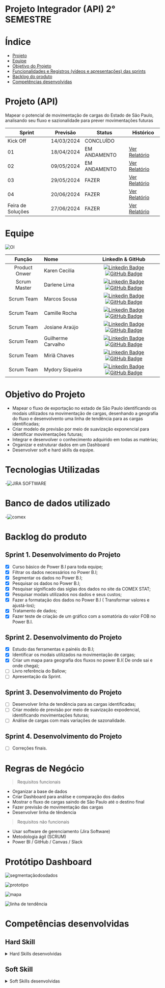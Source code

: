 # Projeto Integrador (API) 2° SEMESTRE

# Índice

* [Projeto](#projeto-template)
* [Equipe](#equipe)
* [Objetivo do Projeto](#objetivo-do-projeto)
* [Funcionalidades e Registros (vídeos e apresentações) das sprints](#uncionalidades-e-registros-(vídeos-e-apresentações)-das-sprints)
* [Backlog do produto](#Backlog-do-produto)
* [Competências desenvolvidas](#competências-desenvolvidas)

# Projeto (API) 
Mapear o potencial de movimentação de cargas do Estado de São Paulo, analisando seu fluxo e sazionalidade para prever movimentações futuras

Sprint | Previsão | Status| Histórico|
|------|--------|------|--------|
|Kick Off | 14/03/2024 |CONCLUÍDO | | 
|01| 18/04/2024| EM ANDAMENTO |[Ver Relatório](https://github.com/karenceciliamorais/API-2/blob/main/Relat%C3%B3rio%20Sprint%201%20(1).pdf) |
|02| 09/05/2024 | EM ANDAMENTO |[Ver Relatório](https://fatecsjc-prd.azurewebsites.net/downloads/estagio/modelo_relatorio_estagio_gpi.docx) | 
|03| 29/05/2024 | FAZER |[Ver Relatório](https://fatecsjc-prd.azurewebsites.net/downloads/estagio/modelo_relatorio_estagio_gpi.docx)  | 
|04| 20/06/2024 | FAZER |[Ver Relatório](https://fatecsjc-prd.azurewebsites.net/downloads/estagio/modelo_relatorio_estagio_gpi.docx)  | 
|Feira de Soluções|27/06/2024 | FAZER |[Ver Relatório](https://fatecsjc-prd.azurewebsites.net/downloads/estagio/modelo_relatorio_estagio_gpi.docx) | 


# Equipe
![OI](https://github.com/karenceciliamorais/API-2/blob/main/API2.png)

|    Função     | Nome                                  |                                                                                                                                                      LinkedIn & GitHub                                                                                                                                                      |
| :-----------: | :------------------------------------ | :-------------------------------------------------------------------------------------------------------------------------------------------------------------------------------------------------------------------------------------------------------------------------------------------------------------------------: |
| Product Onwer | Karen Cecilia |      [![Linkedin Badge](https://img.shields.io/badge/Linkedin-blue?style=flat-square&logo=Linkedin&logoColor=white)](https://www.linkedin.com/in/karen-cec%C3%ADlia-morais-57900a173) [![GitHub Badge](https://img.shields.io/badge/GitHub-111217?style=flat-square&logo=github&logoColor=white)](https://github.com/karenceciliamorais)     |
| Scrum Master   | Darlene Lima            |         [![Linkedin Badge](https://img.shields.io/badge/Linkedin-blue?style=flat-square&logo=Linkedin&logoColor=white)](https://www.linkedin.com/in/darlene-felix-lima-0a8711291?utm_source=share&utm_campaign=share_via&utm_content=profile&utm_medium=android_app) [![GitHub Badge](https://img.shields.io/badge/GitHub-111217?style=flat-square&logo=github&logoColor=white)](https://github.com/DarleneLima)        |
| Scrum Team  | Marcos Sousa               |         [![Linkedin Badge](https://img.shields.io/badge/Linkedin-blue?style=flat-square&logo=Linkedin&logoColor=white)](https://www.linkedin.com/in/marcos-vinicius-silva-sousa-59626a183?utm_source=share&utm_campaign=share_via&utm_content=profile&utm_medium=ios_app) [![GitHub Badge](https://img.shields.io/badge/GitHub-111217?style=flat-square&logo=github&logoColor=white)](https://github.com/MarcosvVinicius)        |
|  Scrum Team  | Camille Rocha   |           [![Linkedin Badge](https://img.shields.io/badge/Linkedin-blue?style=flat-square&logo=Linkedin&logoColor=white)](https://www.linkedin.com/in/camille-vitoria-692099246?utm_source=share&utm_campaign=share_via&utm_content=profile&utm_medium=android_app) [![GitHub Badge](https://img.shields.io/badge/GitHub-111217?style=flat-square&logo=github&logoColor=white)](https://github.com/Camillevcrocha) 
|  Scrum Team  | Josiane Araújo                |   [![Linkedin Badge](https://img.shields.io/badge/Linkedin-blue?style=flat-square&logo=Linkedin&logoColor=white)](https://www.linkedin.com/in/josiane-viana-de-ara%C3%BAjo-0859a8195) [![GitHub Badge](https://img.shields.io/badge/GitHub-111217?style=flat-square&logo=github&logoColor=white)](https://github.com/JosianeAraujo07112)   |
|  Scrum Team  | Guilherme Carvalho     |           [![Linkedin Badge](https://img.shields.io/badge/Linkedin-blue?style=flat-square&logo=Linkedin&logoColor=white)](https://www.linkedin.com/in/guilherme-anthony-853606287/) [![GitHub Badge](https://img.shields.io/badge/GitHub-111217?style=flat-square&logo=github&logoColor=white)](https://github.com/guianthonyy)          |
|  Scrum Team  | Miriã Chaves     |           [![Linkedin Badge](https://img.shields.io/badge/Linkedin-blue?style=flat-square&logo=Linkedin&logoColor=white)](https://www.linkedin.com/in/miri%C3%A3-rodrigues-martins-chaves-9573b51a1?utm_source=share&utm_campaign=share_via&utm_content=profile&utm_medium=android_app) [![GitHub Badge](https://img.shields.io/badge/GitHub-111217?style=flat-square&logo=github&logoColor=white)](https://github.com/MiriaChaves)          |
|  Scrum Team  | Mydory Siqueira     |           [![Linkedin Badge](https://img.shields.io/badge/Linkedin-blue?style=flat-square&logo=Linkedin&logoColor=white)](https://www.linkedin.com/in/noemy-mtfasi-533975264?utm_source=share&utm_campaign=share_via&utm_content=profile&utm_medium=ios_app) [![GitHub Badge](https://img.shields.io/badge/GitHub-111217?style=flat-square&logo=github&logoColor=white)](https://github.com/Mydory10) 


# Objetivo do Projeto
* Mapear o fluxo de exportação no estado de São Paulo identificando os modais utilizados na movimentação de cargas, desenhando a geografia do fluxo e desenvolvento uma linha de tendência para as cargas identificadas;
* Criar modelo de previsão por meio de suavização exponencial para identificar movimentações futuras;
* Integrar e desenvolver o conhecimento adquirido em todas as matérias;
* Organizar e estruturar dados em um Dashboard
* Desenvolver soft e hard skills da equipe.

# Tecnologias Utilizadas
-![JIRA SOFTWARE](https://github.com/karenceciliamorais/API-2/blob/main/Blue%20Modern%20Professional%20Organizational%20Chart%20Graph%20(1).png)

# Banco de dados utilizado
-![comex](https://github.com/karenceciliamorais/API-2/blob/main/comex.PNG)

# Backlog do produto


## Sprint 1. Desenvolvimento do Projeto
- [x] Curso básico de Power B.I para toda equipe;
- [x] Filtrar os dados necessários no Power B.I;
- [x] Segmentar os dados no Power B.I;
- [x] Pesquisar os dados no Power B.I;
- [x] Pesquisar significado das siglas dos dados no site da COMEX STAT;
- [x] Pesquisar modais utilizados nos dados e seus custos;
- [x] Fazer a formatação dos dados no Power B.I ( Transformar valores e ajustá-los);
- [x] Tratamento de dados;
- [x] Fazer teste de criação de um gráfico com a somatória do valor FOB no Power B.I.

## Sprint 2. Desenvolvimento do Projeto
- [x] Estudo das ferramentas e painéis do B.I;
- [x] Identificar os modais utilizados na movimentação de cargas;
- [x] Criar um mapa para geografia dos fluxos no power B.I( De onde sai e onde chega);
- [ ] Livro referência do Ballow;
- [ ] Apresentação da Sprint.

## Sprint 3. Desenvolvimento do Projeto
- [ ] Desenvolver linha de tendência para as cargas identificadas;
- [ ] Criar modelo de previsão por meio de suavização expodencial, identificando movimentações futuras;
- [ ] Análise de cargas com mais variações de sazonalidade.

## Sprint 4. Desenvolvimento do Projeto
- [ ] Correções finais.


# Regras de Negócio

> Requisitos funcionais 
- Organizar a base de dados  
- Criar Dashboard para análise e comparação dos dados
- Mostrar o fluxo de cargas saindo de São Paulo até o destino final
- Fazer previsão de movimentação das cargas
- Desenvolver linha de têndencia

> Requisitos não funcionais
- Usar software de gerenciamento (Jira Software)
- Metodologia ágil (SCRUM)
- Power BI / GitHub / Canvas / Slack


# Protótipo Dashboard

![segmentaçãodosdados](https://github.com/karenceciliamorais/API-2/blob/main/Rela%C3%A7%C3%B5es%20power.PNG)

![prototipo](https://github.com/karenceciliamorais/API-2/blob/main/Gr%C3%A1ficos%20Power.PNG)

![mapa](https://github.com/karenceciliamorais/API-2/blob/main/Mapa%20Power.PNG)

![linha de tendência](https://github.com/karenceciliamorais/API-2/blob/main/Linha%20de%20tend%C3%AAncia%20power.PNG)

# Competências desenvolvidas

## Hard Skill
<details>
<summary>Hard Skills desenvolvidas</summary>
  
| Tecnologia/Metodologia | Classificação |
| ---------------------- | ------------- |
| GitHub | ★ ★ ★ ★ ★ ★ ★ ☆ ☆ ☆ |
| Gestão de Projetos | ★ ★ ★ ★ ★ ★ ☆ ☆ ☆ ☆ |
| Scrum Master | ★ ★ ★ ★ ★ ★ ★ ☆ ☆ ☆ |
| Prodct Owner | ★ ★ ★ ★ ★ ★ ★ ☆ ☆ ☆ |
| Markdown | ★ ★ ★ ★ ★ ★ ★ ☆ ☆ ☆ |
| Git Projects | ★ ★ ★ ★ ★ ★ ★ ☆ ☆ ☆ |
 
</details>

## Soft Skill 
<details>
<summary>Soft Skills desenvolvidas</summary>

| Habilidades | Classificação |
| ---------------------- | ------------- |
| Colaboração | ★ ★ ★ ★ ★ ☆ ☆ ☆ ☆ ☆ |
| Proatividade| ★ ★ ★ ★ ★ ★ ☆ ☆ ☆ ☆ |
| Pensamento Crítico | ★ ★ ★ ★ ★ ★ ★ ☆ ☆ ☆ |
| Gerenciamento de Tempo | ★ ★ ★ ★ ★ ★ ★ ☆ ☆ ☆ |
| Adaptabilidade | ★ ★ ★ ★ ★ ★ ★ ☆ ☆ ☆ |
| Resiliência | ★ ★ ★ ★ ★ ★ ★ ☆ ☆ ☆ |







